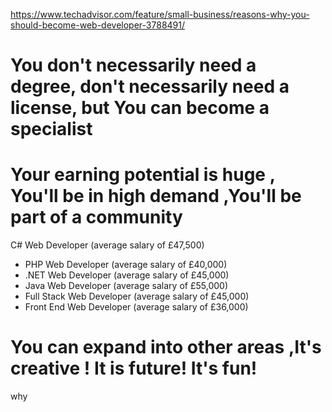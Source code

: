 https://www.techadvisor.com/feature/small-business/reasons-why-you-should-become-web-developer-3788491/


# You don't necessarily need a degree, don't necessarily need a license, but You can become a specialist


# Your earning potential is huge , You'll be in high demand ,You'll be part of a community

 C# Web Developer (average salary of £47,500)
- PHP Web Developer (average salary of £40,000)
- .NET Web Developer (average salary of £45,000)
- Java Web Developer (average salary of £55,000)
- Full Stack Web Developer (average salary of £45,000)
- Front End Web Developer (average salary of £36,000)

# You can expand into other areas ,It's creative ! It is future! It's fun!

why